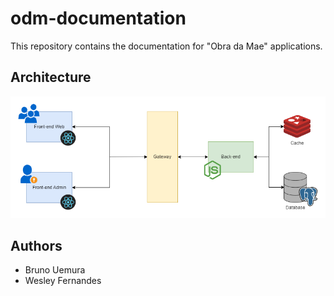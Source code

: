 # odm-documentation

This repository contains the documentation for "Obra da Mae" applications.

## Architecture

![alt text](docs/odm-arch.drawio.png)

## Authors

- Bruno Uemura
- Wesley Fernandes
